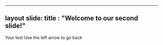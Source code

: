 ----
layout slide:
title : "Welcome to our second slide!"
----
Your test
Use the left arrow to go back
